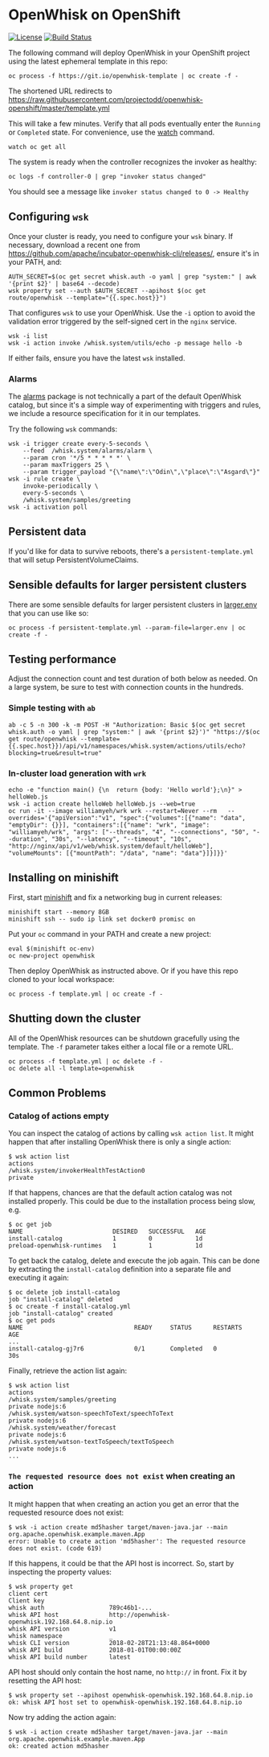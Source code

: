 # OpenWhisk on OpenShift

[![License](https://img.shields.io/badge/license-Apache--2.0-blue.svg)](http://www.apache.org/licenses/LICENSE-2.0)
[![Build Status](https://travis-ci.org/projectodd/openwhisk-openshift.svg?branch=master)](https://travis-ci.org/projectodd/openwhisk-openshift)

The following command will deploy OpenWhisk in your OpenShift project
using the latest ephemeral template in this repo:

    oc process -f https://git.io/openwhisk-template | oc create -f -

The shortened URL redirects to https://raw.githubusercontent.com/projectodd/openwhisk-openshift/master/template.yml

This will take a few minutes. Verify that all pods eventually enter
the `Running` or `Completed` state. For convenience, use the
[watch](https://en.wikipedia.org/wiki/Watch_(Unix)) command.

    watch oc get all

The system is ready when the controller recognizes the invoker as
healthy:

    oc logs -f controller-0 | grep "invoker status changed"

You should see a message like `invoker status changed to 0 -> Healthy`

## Configuring `wsk`

Once your cluster is ready, you need to configure your `wsk` binary.
If necessary, download a recent one from
https://github.com/apache/incubator-openwhisk-cli/releases/, ensure
it's in your PATH, and:

    AUTH_SECRET=$(oc get secret whisk.auth -o yaml | grep "system:" | awk '{print $2}' | base64 --decode)
    wsk property set --auth $AUTH_SECRET --apihost $(oc get route/openwhisk --template="{{.spec.host}}")

That configures `wsk` to use your OpenWhisk. Use the `-i` option to
avoid the validation error triggered by the self-signed cert in the
`nginx` service.

    wsk -i list
    wsk -i action invoke /whisk.system/utils/echo -p message hello -b

If either fails, ensure you have the latest `wsk` installed.

### Alarms

The
[alarms](https://github.com/apache/incubator-openwhisk-package-alarms)
package is not technically a part of the default OpenWhisk catalog,
but since it's a simple way of experimenting with triggers and rules,
we include a resource specification for it in our templates.

Try the following `wsk` commands:

    wsk -i trigger create every-5-seconds \
        --feed  /whisk.system/alarms/alarm \
        --param cron '*/5 * * * * *' \
        --param maxTriggers 25 \
        --param trigger_payload "{\"name\":\"Odin\",\"place\":\"Asgard\"}"
    wsk -i rule create \
        invoke-periodically \
        every-5-seconds \
        /whisk.system/samples/greeting
    wsk -i activation poll

## Persistent data

If you'd like for data to survive reboots, there's a
`persistent-template.yml` that will setup PersistentVolumeClaims.

## Sensible defaults for larger persistent clusters

There are some sensible defaults for larger persistent clusters in
[larger.env](larger.env) that you can use like so:

    oc process -f persistent-template.yml --param-file=larger.env | oc create -f -
    
## Testing performance

Adjust the connection count and test duration of both below as
needed. On a large system, be sure to test with connection counts in
the hundreds.

### Simple testing with `ab`

    ab -c 5 -n 300 -k -m POST -H "Authorization: Basic $(oc get secret whisk.auth -o yaml | grep "system:" | awk '{print $2}')" "https://$(oc get route/openwhisk --template={{.spec.host}})/api/v1/namespaces/whisk.system/actions/utils/echo?blocking=true&result=true"

### In-cluster load generation with `wrk`

    echo -e "function main() {\n  return {body: 'Hello world'};\n}" > helloWeb.js
    wsk -i action create helloWeb helloWeb.js --web=true
    oc run -it --image williamyeh/wrk wrk --restart=Never --rm   --overrides='{"apiVersion":"v1", "spec":{"volumes":[{"name": "data", "emptyDir": {}}], "containers":[{"name": "wrk", "image": "williamyeh/wrk", "args": ["--threads", "4", "--connections", "50", "--duration", "30s", "--latency", "--timeout", "10s", "http://nginx/api/v1/web/whisk.system/default/helloWeb"], "volumeMounts": [{"mountPath": "/data", "name": "data"}]}]}}'

## Installing on minishift

First, start [minishift](https://github.com/minishift/minishift/) and
fix a networking bug in current releases:

    minishift start --memory 8GB
    minishift ssh -- sudo ip link set docker0 promisc on
    
Put your `oc` command in your PATH and create a new project:

    eval $(minishift oc-env)
    oc new-project openwhisk

Then deploy OpenWhisk as instructed above. Or if you have this repo
cloned to your local workspace:

    oc process -f template.yml | oc create -f -

## Shutting down the cluster

All of the OpenWhisk resources can be shutdown gracefully using the
template. The `-f` parameter takes either a local file or a remote
URL.

    oc process -f template.yml | oc delete -f -
    oc delete all -l template=openwhisk

## Common Problems

### Catalog of actions empty

You can inspect the catalog of actions by calling `wsk action list`.
It might happen that after installing OpenWhisk there is only a single action:

    $ wsk action list
    actions
    /whisk.system/invokerHealthTestAction0                                 private

If that happens, chances are that the default action catalog was not installed properly.
This could be due to the installation process being slow, e.g.

    $ oc get job
    NAME                         DESIRED   SUCCESSFUL   AGE
    install-catalog              1         0            1d
    preload-openwhisk-runtimes   1         1            1d

To get back the catalog, delete and execute the job again.
This can be done by extracting the `install-catalog` definition into a separate file and executing it again:

    $ oc delete job install-catalog
    job "install-catalog" deleted
    $ oc create -f install-catalog.yml
    job "install-catalog" created
    $ oc get pods
    NAME                               READY     STATUS      RESTARTS   AGE
    ...
    install-catalog-gj7r6              0/1       Completed   0          30s

Finally, retrieve the action list again:

    $ wsk action list
    actions
    /whisk.system/samples/greeting                                         private nodejs:6
    /whisk.system/watson-speechToText/speechToText                         private nodejs:6
    /whisk.system/weather/forecast                                         private nodejs:6
    /whisk.system/watson-textToSpeech/textToSpeech                         private nodejs:6
    ...

### `The requested resource does not exist` when creating an action

It might happen that when creating an action you get an error that the requested resource does not exist:

    $ wsk -i action create md5hasher target/maven-java.jar --main org.apache.openwhisk.example.maven.App
    error: Unable to create action 'md5hasher': The requested resource does not exist. (code 619)

If this happens, it could be that the API host is incorrect.
So, start by inspecting the property values:

    $ wsk property get
    client cert
    Client key
    whisk auth                  789c46b1-...
    whisk API host              http://openwhisk-openwhisk.192.168.64.8.nip.io
    whisk API version           v1
    whisk namespace             _
    whisk CLI version           2018-02-28T21:13:48.864+0000
    whisk API build             2018-01-01T00:00:00Z
    whisk API build number      latest

API host should only contain the host name, no `http://` in front.
Fix it by resetting the API host:

    $ wsk property set --apihost openwhisk-openwhisk.192.168.64.8.nip.io
    ok: whisk API host set to openwhisk-openwhisk.192.168.64.8.nip.io

Now try adding the action again:

    $ wsk -i action create md5hasher target/maven-java.jar --main org.apache.openwhisk.example.maven.App
    ok: created action md5hasher
